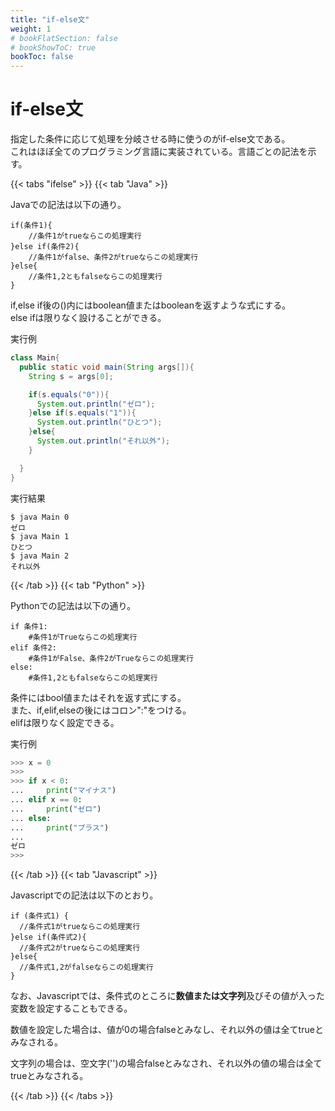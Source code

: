 ```yaml
---
title: "if-else文"
weight: 1
# bookFlatSection: false
# bookShowToC: true
bookToc: false
---
```


# if-else文

指定した条件に応じて処理を分岐させる時に使うのがif-else文である。  
これはほぼ全てのプログラミング言語に実装されている。言語ごとの記法を示す。

{{< tabs "ifelse" >}}
{{< tab "Java" >}}

Javaでの記法は以下の通り。

```
if(条件1){
    //条件1がtrueならこの処理実行
}else if(条件2){
    //条件1がfalse、条件2がtrueならこの処理実行
}else{
    //条件1,2ともfalseならこの処理実行
}
```

if,else if後の()内にはboolean値またはbooleanを返すような式にする。  
else ifは限りなく設けることができる。  

実行例

```java
class Main{
  public static void main(String args[]){
    String s = args[0];

    if(s.equals("0")){
      System.out.println("ゼロ");
    }else if(s.equals("1")){
      System.out.println("ひとつ");
    }else{
      System.out.println("それ以外");
    }

  }
}
```

実行結果

```
$ java Main 0  
ゼロ  
$ java Main 1  
ひとつ  
$ java Main 2  
それ以外  
```

{{< /tab >}}
{{< tab "Python" >}}

Pythonでの記法は以下の通り。

```
if 条件1:
    #条件1がTrueならこの処理実行
elif 条件2:
    #条件1がFalse、条件2がTrueならこの処理実行
else:
    #条件1,2ともfalseならこの処理実行
```

条件にはbool値またはそれを返す式にする。  
また、if,elif,elseの後にはコロン":"をつける。  
elifは限りなく設定できる。  

実行例

```python
>>> x = 0  
>>>   
>>> if x < 0:  
...     print("マイナス")  
... elif x == 0:  
...     print("ゼロ")
... else:
...     print("プラス")
... 
ゼロ
>>> 
```

{{< /tab >}}
{{< tab "Javascript" >}}

Javascriptでの記法は以下のとおり。

```
if (条件式1) {
  //条件式1がtrueならこの処理実行
}else if(条件式2){
  //条件式2がtrueならこの処理実行
}else{
  //条件式1,2がfalseならこの処理実行
}
```

なお、Javascriptでは、条件式のところに**数値または文字列**及びその値が入った変数を設定することもできる。

数値を設定した場合は、値が0の場合falseとみなし、それ以外の値は全てtrueとみなされる。

文字列の場合は、空文字('')の場合falseとみなされ、それ以外の値の場合は全てtrueとみなされる。

{{< /tab >}}
{{< /tabs >}}



